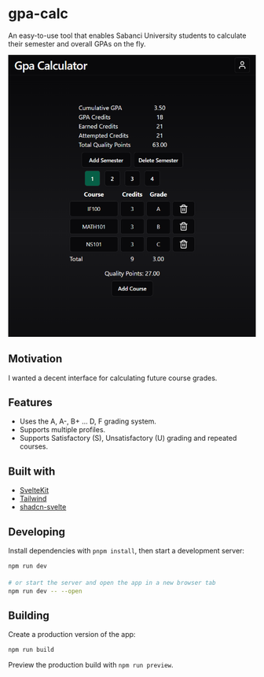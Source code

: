 # gpa-calc

An easy-to-use tool that enables Sabanci University students to calculate their semester and overall GPAs on the fly.

![Demo Image](https://github.com/akifisitan/gpa-calc/blob/main/gpa-calc.png)

## Motivation

I wanted a decent interface for calculating future course grades.

## Features

- Uses the A, A-, B+ ... D, F grading system.
- Supports multiple profiles.
- Supports Satisfactory (S), Unsatisfactory (U) grading and repeated courses.

## Built with

- [SvelteKit](https://kit.svelte.dev/)
- [Tailwind](https://tailwindcss.com/)
- [shadcn-svelte](https://www.shadcn-svelte.com)

## Developing

Install dependencies with `pnpm install`, then start a development server:

```bash
npm run dev

# or start the server and open the app in a new browser tab
npm run dev -- --open
```

## Building

Create a production version of the app:

```bash
npm run build
```

Preview the production build with `npm run preview`.
